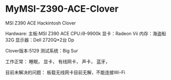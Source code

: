 # MyMSI-Z390-ACE-Clover
MSI Z390 ACE Hackintosh Clover

Hardware:
主板:MSI Z390 ACE
CPU:i9-9900k 
显卡：Radeon Vii
内存：海盗船 32G
显示器：Dell 2720Q*2台 Dp

Clover版本:5129
测试系统：Big Sur

工作正常：
睡眠，
显卡，
有线网卡，
声卡，
蓝牙，

目前未解决的问题：
板载无线网卡目前无解，不能连接Wi-Fi
